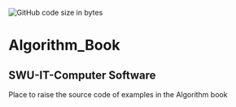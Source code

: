 ![GitHub code size in bytes](https://img.shields.io/github/languages/code-size/HumanHyeon/Algorithm_Book?style=plastic)

# Algorithm_Book

## SWU-IT-Computer Software

Place to raise the source code of examples in the Algorithm book
